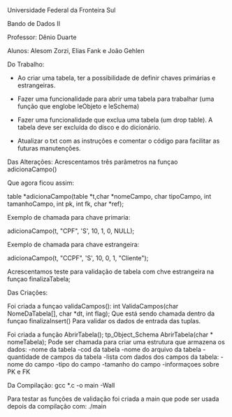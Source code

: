 Universidade Federal da Fronteira Sul

Bando de Dados II

Professor: Dênio Duarte

Alunos: Alesom Zorzi, Elias Fank e João Gehlen

Do Trabalho:

- Ao criar uma tabela, ter a possibilidade de definir chaves primárias e estrangeiras.

- Fazer uma funcionalidade para abrir uma tabela para trabalhar (uma função que englobe leObjeto e leSchema)

- Fazer uma funcionalidade que exclua uma tabela (um drop table). A tabela deve ser excluída do disco e do dicionário.

- Atualizar o txt com as instruções e comentar o código para facilitar as futuras manutenções.

Das Alterações:
Acrescentamos três parâmetros na funçao adicionaCampo()

Que agora ficou assim:

table *adicionaCampo(table *t,char *nomeCampo, char tipoCampo, int tamanhoCampo, int pk, int fk, char *ref);

Exemplo de chamada para chave primaria:

adicionaCampo(t, "CPF", 'S', 10, 1, 0, NULL);

Exemplo de chamada para chave estrangeira:

adicionaCampo(t, "CCPF", 'S', 10, 0, 1, "Cliente");

Acrescentamos teste para validação de tabela com chve estrangeira na funçao finalizaTabela;

Das Criações:

Foi criada a funçao validaCampos():
int ValidaCampos(char NomeDaTabela[], char *dt, int flag);
Que está sendo chamada dentro da funçao finalizaInsert()
Para validar os dados de entrada das tuplas.

Foi criada a função AbrirTabela();
tp_Object_Schema AbrirTabela(char * nomeTabela);
Pode ser chamada para criar uma estrutura que armazena os dados:
-nome da tabela
-cod da tabela
-nome do arquivo da tabela
-quantidade de campos da tabela
-lista com dados dos campos da tabela:
	-nome do campo
	-tipo do campo
	-tamanho do campo
	-informaçoes sobre PK e FK	

Da Compilação:
gcc *.c -o main -Wall

Para testar as funções de validação foi criada a main
que pode ser usada depois da compilação com:
./main


